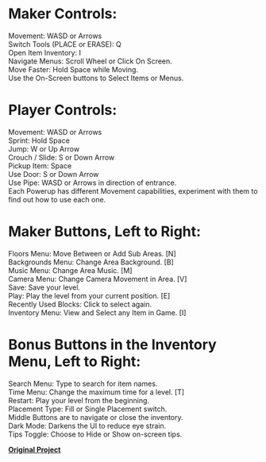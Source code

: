 # Maker Controls:
Movement: WASD or Arrows  
Switch Tools (PLACE or ERASE): Q  
Open Item Inventory: I  
Navigate Menus: Scroll Wheel or Click On Screen.  
Move Faster: Hold Space while Moving.  
Use the On-Screen buttons to Select Items or Menus.

# Player Controls:
Movement: WASD or Arrows  
Sprint: Hold Space  
Jump: W or Up Arrow  
Crouch / Slide: S or Down Arrow  
Pickup Item: Space  
Use Door: S or Down Arrow  
Use Pipe: WASD or Arrows in direction of entrance.  
Each Powerup has different Movement capabilities, experiment with them to find out how to use each one. 

# Maker Buttons, Left to Right:
Floors Menu: Move Between or Add Sub Areas. [N]  
Backgrounds Menu: Change Area Background. [B]  
Music Menu: Change Area Music. [M]  
Camera Menu: Change Camera Movement in Area. [V]  
Save: Save your level.  
Play: Play the level from your current position. [E]  
Recently Used Blocks: Click to select again.  
Inventory Menu: View and Select any Item in Game. [I]  

# Bonus Buttons in the Inventory Menu, Left to Right:
Search Menu: Type to search for item names.  
Time Menu: Change the maximum time for a level. [T]  
Restart: Play your level from the beginning.  
Placement Type: Fill or Single Placement switch.  
Middle Buttons are to navigate or close the inventory.  
Dark Mode: Darkens the UI to reduce eye strain.  
Tips Toggle: Choose to Hide or Show on-screen tips.  

**[Original Project](https://scratch.mit.edu/projects/556047373)**
